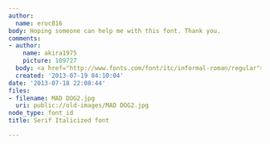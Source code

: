 ```yaml
---
author:
  name: eroc816
body: Hoping someone can help me with this font. Thank you.
comments:
- author:
    name: akira1975
    picture: 109727
  body: <a href="http://www.fonts.com/font/itc/informal-roman/regular">Informal Roman</a>
  created: '2013-07-19 04:10:04'
date: '2013-07-18 22:08:44'
files:
- filename: MAD DOG2.jpg
  uri: public://old-images/MAD DOG2.jpg
node_type: font_id
title: Serif Italicized font

---
```

